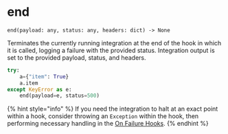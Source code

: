 # end

`end(payload: any, status: any, headers: dict) -> None`&#x20;

Terminates the currently running integration at the end of the hook in which it is called, logging a failure with the provided status. Integration output is set to the provided payload, status, and headers.

```python
try:
    a={"item": True}
    a.item
except KeyError as e:
    end(payload=e, status=500)
```

{% hint style="info" %}
If you need the integration to halt at an exact point within a hook, consider throwing an `Exception` within the hook, then performing necessary handling in the [On Failure Hooks](../integration-lifecycle.md#integration-lifecycle).
{% endhint %}

